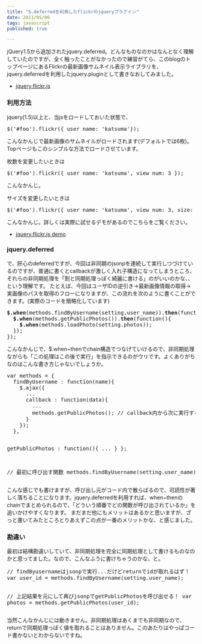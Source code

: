 ```yaml
---
title: "$.deferredを利用したflickrのjqueryプラグイン"
date: 2011/05/06
tags: javascript
published: true

---
```


<p>jQuery1.5から追加されたjquery.deferred。どんなものなのかはなんとなく理解していたのですが、全く触ったことがなかったので練習がてら、このblogのトップページにあるFlickrの最新画像サムネイル表示ライブラリを、jquery.deferredを利用したjquery.pluginとして書きなおしてみました。</p>

<p>
  <ul>
	<li><a href="https://github.com/katsuma/jquery-flickr-plugin">jquery.flickr.js</a></li>
  </ul>
</p>

<h3>利用方法</h3>
<p>jquery(1.5)以上と、当jsをロードしておいた状態で、</p>

<p><pre>
$('#foo').flickr({ user_name: 'katsuma'});
</pre></p>

<p>こんなかんじで最新画像のサムネイルがロードされます(デフォルトでは6枚)。Topページもこのシンプルな方法でロードさせています。</p>

<p>枚数を変更したいときは</p>
<p><pre>
$('#foo').flickr({ user_name: 'katsuma', view_num: 3 });
</pre></p>
<p>こんなかんじ。</p>

<p>サイズを変更したいときは</p>
<p><pre>
$('#foo').flickr({ user_name: 'katsuma', view_num: 3, size: 'small'});
</pre></p>

<p>こんなかんじ。詳しくは実際に試せるデモがあるのでこちらをご覧ください。</p>
<p>
  <ul>
	<li><a href="http://katsuma.github.com/jquery-flickr-plugin/">jquery.flickr.js demo</a></li>
  </ul>
</p>



<h3>jquery.deferred</h3>
<p>で、肝心のdeferredですが、今回は非同期のjsonpを連続して実行しつづけているのですが、普通に書くとcallbackが激しく入れ子構造になってしまうところ、それらの非同期処理を「割と同期処理っぽく綺麗に書ける」のがいいのかな、、という理解です。
たとえば、今回はユーザIDの逆引き→最新画像情報の取得→実画像のパスを取得のフローになりますが、この流れを次のように書くことができます。(実際のコードを簡略化しています)
</p>

<p><pre>
<strong>$.when</strong>(methods.findByUsername(setting.user_name)).<strong>then</strong>(function(){
  <strong>$.when</strong>(methods.getPublicPhotos()).<strong>then</strong>(function(){
    <strong>$.when</strong>(methods.loadPhoto(setting.photos));
  });
});
</pre></p>

<p>こんなかんじで、$.when~thenでchain構造でつなげていけるので、非同期処理ながらも「この処理はこの後で実行」を指示できるのがウリです。よくありがちなのはこんな書き方じゃないでしょうか。</p>

<p><pre>
var methods = {
  findByUsername : function(name){
    $.ajax({
      ...
      callback : function(data){
        ...
        methods.getPublicPhotos(); // callback内から次に実行する関数を呼び出し
      }
    });
  },

  getPublicPhotos : function(){
    ...
  }
};

// 最初に呼び出す関数
methods.findByUsername(setting.user_name);
</pre></p>

<p>こんな感じでも書けますが、呼び出し元がコード内で散らばるので、可読性が著しく落ちることになります。jquery.deferredを利用すれば、when~thenのchainでまとめられるので、「どういう順番でどの関数が呼び出されているか」を追いかけやすくなります。
まだまだ他にもメリットはあるかと思いますが、ざっと書いてみたところとりあえずこの点が一番のメリットかな、と感じました。</p>

<h3>勘違い</h3>
<p>最初は結構勘違いしていて、非同期処理を完全に同期処理として書けるものなのかと思ってました。なので、こんなふうに書けちゃうのかな、と。</p>

<p><pre>
// findByusernameはjsonpで実行...だけどreturnでidが取れるはず！
var user_id = methods.findByUsername(setting.user_name); 

 // 上記結果を元にして再びjsonpでgetPublicPhotosを呼び出せる！
var photos = methods.getPublicPhotos(user_id);
</pre></p>

<p>当然こんなかんじには動きません。非同期処理はあくまでも非同期なので、returnで同期処理っぽく値を取れることはありません。このあたりはやっぱコード書かないとわからないですね。</p>



